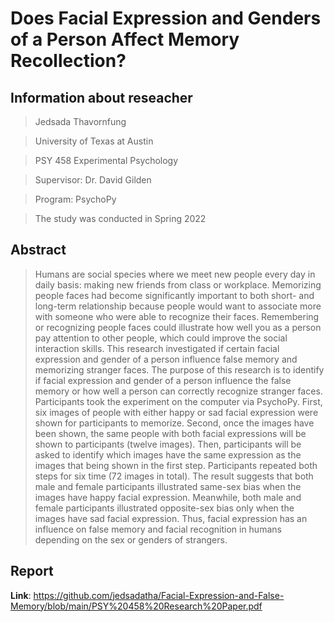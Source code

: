 # Does Facial Expression and Genders of a Person Affect Memory Recollection?

## Information about reseacher
> Jedsada Thavornfung

> University of Texas at Austin

> PSY 458 Experimental Psychology

> Supervisor: Dr. David Gilden

> Program: PsychoPy

> The study was conducted in Spring 2022

## Abstract
> Humans are social species where we meet new people every day in daily basis: making new friends from class or workplace. Memorizing people faces had become significantly important to both short- and long-term relationship because people would want to associate more with someone who were able to recognize their faces. Remembering or recognizing people faces could illustrate how well you as a person pay attention to other people, which could improve the social interaction skills. This research investigated if certain facial expression and gender of a person influence false memory and memorizing stranger faces. The purpose of this research is to identify if facial expression and gender of a person influence the false memory or how well a person can correctly recognize stranger faces. Participants took the experiment on the computer via PsychoPy. First, six images of people with either happy or sad facial expression were shown for participants to memorize. Second, once the images have been shown, the same people with both facial expressions will be shown to participants (twelve images). Then, participants will be asked to identify which images have the same expression as the images that being shown in the first step. Participants repeated both steps for six time (72 images in total). The result suggests that both male and female participants illustrated same-sex bias when the images have happy facial expression. Meanwhile, both male and female participants illustrated opposite-sex bias only when the images have sad facial expression. Thus, facial expression has an influence on false memory and facial recognition in humans depending on the sex or genders of strangers. 

## Report
**Link**: https://github.com/jedsadatha/Facial-Expression-and-False-Memory/blob/main/PSY%20458%20Research%20Paper.pdf
